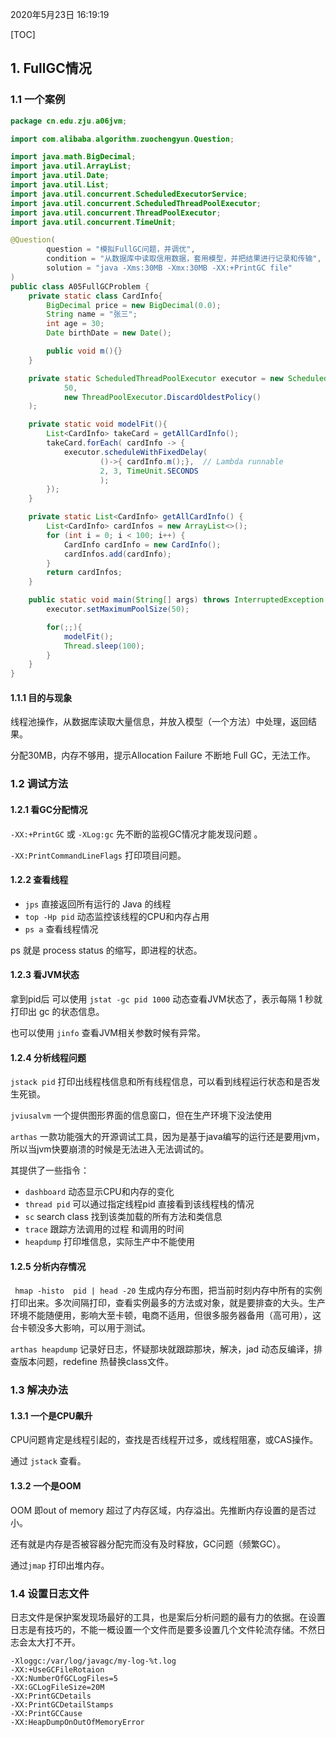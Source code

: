 2020年5月23日 16:19:19

[TOC]

## 1. FullGC情况

### 1.1 一个案例

```java
package cn.edu.zju.a06jvm;

import com.alibaba.algorithm.zuochengyun.Question;

import java.math.BigDecimal;
import java.util.ArrayList;
import java.util.Date;
import java.util.List;
import java.util.concurrent.ScheduledExecutorService;
import java.util.concurrent.ScheduledThreadPoolExecutor;
import java.util.concurrent.ThreadPoolExecutor;
import java.util.concurrent.TimeUnit;

@Question(
        question = "模拟FullGC问题，并调优",
        condition = "从数据库中读取信用数据，套用模型，并把结果进行记录和传输",
        solution = "java -Xms:30MB -Xmx:30MB -XX:+PrintGC file"
)
public class A05FullGCProblem {
    private static class CardInfo{
        BigDecimal price = new BigDecimal(0.0);
        String name = "张三";
        int age = 30;
        Date birthDate = new Date();

        public void m(){}
    }

    private static ScheduledThreadPoolExecutor executor = new ScheduledThreadPoolExecutor(
            50,
            new ThreadPoolExecutor.DiscardOldestPolicy()
    );

    private static void modelFit(){
        List<CardInfo> takeCard = getAllCardInfo();
        takeCard.forEach( cardInfo -> {
            executor.scheduleWithFixedDelay(
                    ()->{ cardInfo.m();},  // Lambda runnable
                    2, 3, TimeUnit.SECONDS
                    );
        });
    }

    private static List<CardInfo> getAllCardInfo() {
        List<CardInfo> cardInfos = new ArrayList<>();
        for (int i = 0; i < 100; i++) {
            CardInfo cardInfo = new CardInfo();
            cardInfos.add(cardInfo);
        }
        return cardInfos;
    }

    public static void main(String[] args) throws InterruptedException {
        executor.setMaximumPoolSize(50);

        for(;;){
            modelFit();
            Thread.sleep(100);
        }
    }
}
```

#### 1.1.1 目的与现象

线程池操作，从数据库读取大量信息，并放入模型（一个方法）中处理，返回结果。

分配30MB，内存不够用，提示Allocation Failure 不断地 Full GC，无法工作。

### 1.2 调试方法

#### 1.2.1 看GC分配情况

`-XX:+PrintGC`  或 `-XLog:gc`   先不断的监视GC情况才能发现问题 。

`-XX:PrintCommandLineFlags` 打印项目问题。

#### 1.2.2 查看线程

- `jps` 直接返回所有运行的 Java 的线程
- `top -Hp pid` 动态监控该线程的CPU和内存占用
- `ps a` 查看线程情况

ps 就是 process status 的缩写，即进程的状态。

#### 1.2.3 看JVM状态

拿到pid后 可以使用 `jstat -gc pid 1000` 动态查看JVM状态了，表示每隔 1 秒就打印出 gc 的状态信息。

也可以使用 `jinfo` 查看JVM相关参数时候有异常。

#### 1.2.4 分析线程问题

`jstack pid`  打印出线程栈信息和所有线程信息，可以看到线程运行状态和是否发生死锁。

`jviusalvm` 一个提供图形界面的信息窗口，但在生产环境下没法使用

`arthas`  一款功能强大的开源调试工具，因为是基于java编写的运行还是要用jvm，所以当jvm快要崩溃的时候是无法进入无法调试的。

其提供了一些指令：

- `dashboard`  动态显示CPU和内存的变化
- `thread pid`   可以通过指定线程pid 直接看到该线程栈的情况
- `sc`  search class 找到该类加载的所有方法和类信息
- `trace`  跟踪方法调用的过程 和调用的时间
- `heapdump` 打印堆信息，实际生产中不能使用

#### 1.2.5 分析内存情况

` hmap -histo  pid | head -20`  生成内存分布图，把当前时刻内存中所有的实例打印出来。多次间隔打印，查看实例最多的方法或对象，就是要排查的大头。生产环境不能随便用，影响大至卡顿，电商不适用，但很多服务器备用（高可用），这台卡顿没多大影响，可以用于测试。

`arthas heapdump` 记录好日志，怀疑那块就跟踪那块，解决，jad 动态反编译，排查版本问题，redefine 热替换class文件。

### 1.3 解决办法

#### 1.3.1 一个是CPU飙升

CPU问题肯定是线程引起的，查找是否线程开过多，或线程阻塞，或CAS操作。

通过 `jstack` 查看。

#### 1.3.2 一个是OOM

OOM 即out of memory 超过了内存区域，内存溢出。先推断内存设置的是否过小。

还有就是内存是否被容器分配完而没有及时释放，GC问题（频繁GC）。

通过`jmap` 打印出堆内存。

### 1.4 设置日志文件

日志文件是保护案发现场最好的工具，也是案后分析问题的最有力的依据。在设置日志是有技巧的，不能一概设置一个文件而是要多设置几个文件轮流存储。不然日志会太大打不开。

```shell
-Xloggc:/var/log/javagc/my-log-%t.log
-XX:+UseGCFileRotaion
-XX:NumberOfGCLogFiles=5
-XX:GCLogFileSize=20M
-XX:PrintGCDetails
-XX:PrintGCDetailStamps
-XX:PrintGCCause
-XX:HeapDumpOnOutOfMemoryError
```

